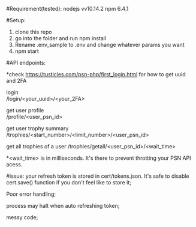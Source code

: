 #Requirement(tested):
nodejs vv10.14.2
npm 6.4.1

#Setup:
1. clone this repo
2. go into the folder and run 
   npm install
3. Rename .env_sample to .env and change whatever params you want
4. npm start


#API endpoints:

*check https://tusticles.com/psn-php/first_login.html for how to get uuid and 2FA

login                               
/login/<your_uuid>/<your_2FA> 

get user profile                                 
/profile/<user_psn_id>

get user trophy summary
/trophies/<start_number>/<limit_number>/<user_psn_id>

get all trophies of a user
/trophies/getall/<user_psn_id>/<wait_time>     


*<wait_time> is in milliseconds. It's there to prevent throtting your PSN API acess.


#issue:
your refresh token is stored in cert/tokens.json. It's safe to disable cert.save() function
if you don't feel like to store it;

Poor error handling;

process may halt when auto refreshing token;

messy code;

